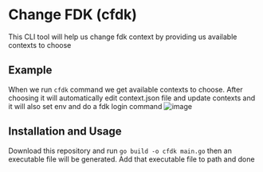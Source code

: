 
# Change FDK (cfdk)

This CLI tool will help us change fdk context by providing us available contexts to choose

## Example
When we run `cfdk` command we get available contexts to choose. After choosing it will automatically edit context.json file and update contexts and it will also set env and do a fdk login command
![image](https://github.com/user-attachments/assets/b713cbf2-18e7-4410-a266-0057171f9e5c)


## Installation and Usage

Download this repository and run `go build -o cfdk main.go` then an executable file will be generated. Add that executable file to path and done
